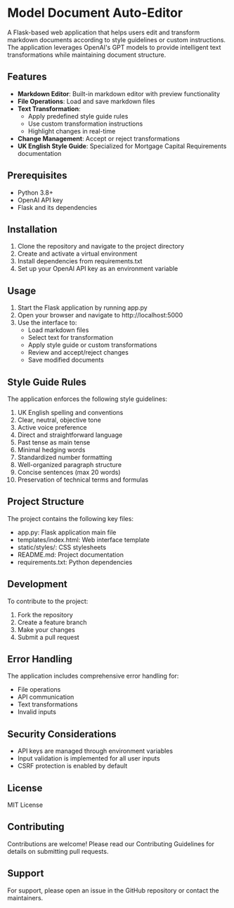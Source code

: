 # Model Document Auto-Editor

A Flask-based web application that helps users edit and transform markdown documents according to style guidelines or custom instructions. The application leverages OpenAI's GPT models to provide intelligent text transformations while maintaining document structure.

## Features

- **Markdown Editor**: Built-in markdown editor with preview functionality
- **File Operations**: Load and save markdown files
- **Text Transformation**:
  - Apply predefined style guide rules
  - Use custom transformation instructions
  - Highlight changes in real-time
- **Change Management**: Accept or reject transformations
- **UK English Style Guide**: Specialized for Mortgage Capital Requirements documentation

## Prerequisites

- Python 3.8+
- OpenAI API key
- Flask and its dependencies

## Installation

1. Clone the repository and navigate to the project directory
2. Create and activate a virtual environment
3. Install dependencies from requirements.txt
4. Set up your OpenAI API key as an environment variable

## Usage

1. Start the Flask application by running app.py
2. Open your browser and navigate to http://localhost:5000
3. Use the interface to:
   - Load markdown files
   - Select text for transformation
   - Apply style guide or custom transformations
   - Review and accept/reject changes
   - Save modified documents

## Style Guide Rules

The application enforces the following style guidelines:

1. UK English spelling and conventions
2. Clear, neutral, objective tone
3. Active voice preference
4. Direct and straightforward language
5. Past tense as main tense
6. Minimal hedging words
7. Standardized number formatting
8. Well-organized paragraph structure
9. Concise sentences (max 20 words)
10. Preservation of technical terms and formulas

## Project Structure

The project contains the following key files:
- app.py: Flask application main file
- templates/index.html: Web interface template
- static/styles/: CSS stylesheets
- README.md: Project documentation
- requirements.txt: Python dependencies

## Development

To contribute to the project:

1. Fork the repository
2. Create a feature branch
3. Make your changes
4. Submit a pull request

## Error Handling

The application includes comprehensive error handling for:
- File operations
- API communication
- Text transformations
- Invalid inputs

## Security Considerations

- API keys are managed through environment variables
- Input validation is implemented for all user inputs
- CSRF protection is enabled by default

## License

MIT License

## Contributing

Contributions are welcome! Please read our Contributing Guidelines for details on submitting pull requests.

## Support

For support, please open an issue in the GitHub repository or contact the maintainers. 